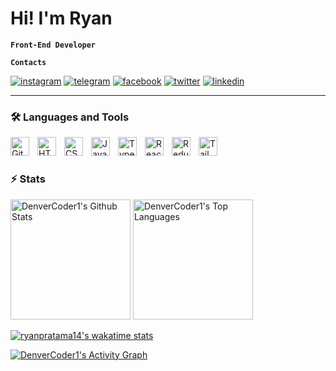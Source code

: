 # Hi! I'm Ryan

**`Front-End Developer`**

**`Contacts`**

<p align="left">
    <a 
           rel="noopener noreferrer"
            target="_blank"
    href="https://www.instagram.com/ryanpratama14/">
        <img alt="instagram" title="Instagram" src="https://img.shields.io/badge/Instagram-E4405F?style=for-the-badge&logo=instagram&logoColor=white"/></a> 
       <a  target="_blank"
       href="https://www.t.me/ryanpratama14/">
        <img alt="telegram" title="Telegram" src="https://img.shields.io/badge/Telegram-1877F2?style=for-the-badge&logo=telegram&logoColor=white"/></a> 
    <a         rel="noopener noreferrer"
            target="_blank" href="https://www.facebook.com/ryanpratama1407/">
        <img alt="facebook" title="Facebook" src="https://img.shields.io/badge/Facebook-1877F2?style=for-the-badge&logo=facebook&logoColor=white"></a>
    <a         rel="noopener noreferrer"
            target="_blank" href="https://twitter.com/totorogoriorio">
        <img alt="twitter" title="Twitter" src="https://img.shields.io/badge/Twitter-1DA1F2?style=for-the-badge&logo=twitter&logoColor=white"></a>
    <a         rel="noopener noreferrer"
            target="_blank" href="https://www.linkedin.com/in/ryanpratama14/">
        <img alt="linkedin" title="Linkedin" src="https://img.shields.io/badge/LinkedIn-0077B5?style=for-the-badge&logo=linkedin&logoColor=white"></a>
</p>

---

### 🛠️ Languages and Tools

<img align="left" alt="Git" width="30px" style="padding-right:10px;" src="https://cdn.jsdelivr.net/gh/devicons/devicon/icons/git/git-original.svg" />
<img align="left" alt="HTML" width="30px" style="padding-right:10px;" src="https://cdn.jsdelivr.net/gh/devicons/devicon/icons/html5/html5-plain.svg" />
<img align="left" alt="CSS" width="30px" style="padding-right:10px;" src="https://cdn.jsdelivr.net/gh/devicons/devicon/icons/css3/css3-plain.svg" />
<img align="left" alt="JavaScript" width="30px" style="padding-right:10px;" src="https://cdn.jsdelivr.net/gh/devicons/devicon/icons/javascript/javascript-plain.svg" />
<img align="left" alt="TypeScript" width="30px" style="padding-right:10px;" src="https://cdn.jsdelivr.net/gh/devicons/devicon/icons/typescript/typescript-plain.svg" />
<img align="left" alt="React" width="30px" style="padding-right:10px;" src="https://cdn.jsdelivr.net/gh/devicons/devicon/icons/react/react-original.svg" />
<img align="left" alt="Redux" width="30px" style="padding-right:10px;" src="https://cdn.jsdelivr.net/gh/devicons/devicon/icons/redux/redux-original.svg" />       
<img align="left" alt="TailwindCSS" width="30px" style="padding-right:10px"
src="https://cdn.jsdelivr.net/gh/devicons/devicon/icons/tailwindcss/tailwindcss-plain.svg" />
          
<br />

#

### ⚡️ Stats

  <!-- https://github.com/anuraghazra/github-readme-stats -->

<a href="https://github.com/anuraghazra/github-readme-stats"><img alt="DenverCoder1's Github Stats" src="https://denvercoder1-github-readme-stats.vercel.app/api/?username=ryanpratama14&show_icons=true&include_all_commits=true&count_private=true&theme=dark&hide_border=true&bg_color=1F221E&title_color=F85D7F&icon_color=F8D866" height="192px"/></a>
<a href="https://github.com/anuraghazra/github-readme-stats"><img alt="DenverCoder1's Top Languages" src="https://denvercoder1-github-readme-stats.vercel.app/api/top-langs/?username=ryanpratama14&langs_count=8&layout=compact&theme=dark&hide_border=true&bg_color=1F221E&title_color=F85D7F&icon_color=F8D866&hide=Jupyter%20Notebook,Roff" height="192px"/></a>
<br/>

[![ryanpratama14's wakatime stats](https://github-readme-stats.vercel.app/api/wakatime?username=ryanpratama14&theme=dark)](https://github.com/anuraghazra/github-readme-stats)

  <!-- https://github.com/ashutosh00710/github-readme-activity-graph -->

<a href="https://github.com/ashutosh00710/github-readme-activity-graph"><img alt="DenverCoder1's Activity Graph" src="https://github-readme-activity-graph.cyclic.app/graph/?username=ryanpratama14&bg_color=1F221E&color=F8D826&line=F45D7F&point=FFFFFF&hide_border=true" /></a>
